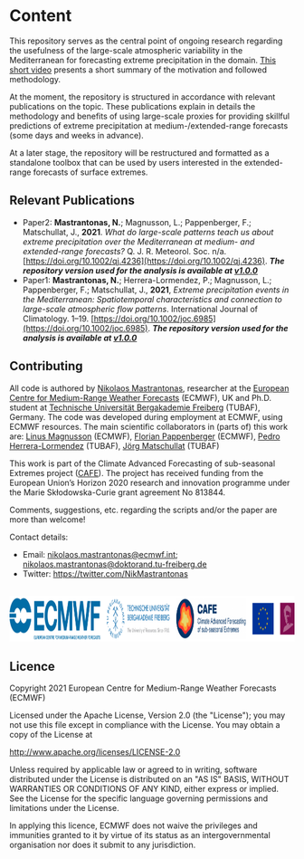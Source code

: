 # Content

This repository serves as the central point of ongoing research regarding the usefulness of the large-scale atmospheric variability in the Mediterranean for forecasting extreme precipitation in the domain. [This short video](https://www.youtube.com/watch?v=idWnrXLg-Ao&ab_channel=CAFEClimateExtremesProject) presents a short summary of the motivation and followed methodology.  

At the moment, the repository is structured in accordance with relevant publications on the topic. These publications explain in details the methodology and benefits of using large-scale proxies for providing skillful predictions of extreme precipitation at medium-/extended-range forecasts (some days and weeks in advance).

At a later stage, the repository will be restructured and formatted as a standalone toolbox that can be used by users interested in the extended-range forecasts of surface extremes.

## Relevant Publications
- Paper2: **Mastrantonas, N.**; Magnusson, L.; Pappenberger, F.; Matschullat, J., **2021**. _What do large-scale patterns teach us about extreme precipitation over the Mediterranean at medium- and extended-range forecasts?_ Q. J. R. Meteorol. Soc. n/a. [https://doi.org/10.1002/qj.4236](https://doi.org/10.1002/qj.4236). **_The repository version used for the analysis is available at [v1.0.0](https://github.com/ecmwf-lab/med-extreme-prec-atm-patterns/releases/tag/2.0.0)_**
- Paper1: **Mastrantonas, N.**; Herrera-Lormendez, P.; Magnusson, L.; Pappenberger, F.; Matschullat, J., **2021**, _Extreme precipitation events in the Mediterranean: Spatiotemporal characteristics and connection to large-scale atmospheric flow patterns_. International Journal of Climatology. 1–19. [https://doi.org/10.1002/joc.6985](https://doi.org/10.1002/joc.6985). **_The repository version used for the analysis is available at [v1.0.0](https://github.com/ecmwf-lab/med-extreme-prec-atm-patterns/releases/tag/v1.0.0)_**

## Contributing
All code is authored by [Nikolaos Mastrantonas](https://twitter.com/NikMastrantonas), researcher at the [European Centre for Medium-Range Weather Forecasts](https://www.ecmwf.int/) (ECMWF), UK and Ph.D. student at [Technische Universität Bergakademie Freiberg](https://tu-freiberg.de/) (TUBAF), Germany. The code was developed during employment at ECMWF, using ECMWF resources.
The main scientific collaborators in (parts of) this work are: [Linus Magnusson](https://www.ecmwf.int/en/about/who-we-are/staff-profiles/linus-magnusson) (ECMWF), [Florian Pappenberger](https://www.ecmwf.int/en/about/who-we-are/staff-profiles/florian-pappenberger) (ECMWF), [Pedro Herrera-Lormendez](https://twitter.com/PedroLormendez) (TUBAF), [Jörg Matschullat](https://tu-freiberg.de/en/fakultaet3/mineralogie/geochemistry-geoecology/joerg-matschullat) (TUBAF)


This work is part of the Climate Advanced Forecasting of sub-seasonal Extremes project ([CAFE](http://www.cafes2se-itn.eu/)). The project has received funding from the European Union’s Horizon 2020 research and innovation programme under the Marie Skłodowska-Curie grant agreement No 813844.

Comments, suggestions, etc. regarding the scripts and/or the paper are more than welcome!

Contact details:
- Email: nikolaos.mastrantonas@ecmwf.int; nikolaos.mastrantonas@doktorand.tu-freiberg.de
- Twitter: https://twitter.com/NikMastrantonas
<br/>
<img src="Logos.png" height=80>

## Licence
Copyright 2021 European Centre for Medium-Range Weather Forecasts (ECMWF)

Licensed under the Apache License, Version 2.0 (the "License"); you may not use this file except in compliance with the License. You may obtain a copy of the License at

http://www.apache.org/licenses/LICENSE-2.0

Unless required by applicable law or agreed to in writing, software distributed under the License is distributed on an "AS IS" BASIS, WITHOUT WARRANTIES OR CONDITIONS OF ANY KIND, either express or implied. See the License for the specific language governing permissions and limitations under the License.

In applying this licence, ECMWF does not waive the privileges and immunities granted to it by virtue of its status as an intergovernmental organisation nor does it submit to any jurisdiction.

